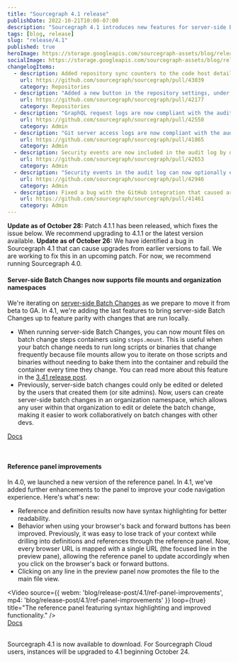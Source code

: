 ```yaml
---
title: "Sourcegraph 4.1 release"
publishDate: 2022-10-21T10:00-07:00
description: "Sourcegraph 4.1 introduces new features for server-side Batch Changes and improvements to the code navigation reference panel."
tags: [blog, release]
slug: "release/4.1"
published: true
heroImage: https://storage.googleapis.com/sourcegraph-assets/blog/release-post/4.1/sourcegraph-4-1-hero.png
socialImage: https://storage.googleapis.com/sourcegraph-assets/blog/release-post/4.1/sourcegraph-4-1-hero.png
changelogItems:
  - description: Added repository sync counters to the code host details page to give visibility into external service sync progress.
    url: https://github.com/sourcegraph/sourcegraph/pull/43039
    category: Repositories
  - description: "Added a new button in the repository settings, under \"Mirroring,\" to delete a repository from disk and reclone it. This prevents the need to manually delete failed repositories from the Git server."
    url: https://github.com/sourcegraph/sourcegraph/pull/42177
    category: Repositories
  - description: "GraphQL request logs are now compliant with the audit logging format. The old GraphQl logging based on `LOG_ALL_GRAPHQL_REQUESTS` env var is now deprecated and scheduled for removal."
    url: https://github.com/sourcegraph/sourcegraph/pull/42550
    category: Admin
  - description: "Git server access logs are now compliant with the audit logging format. This introduces a breaking change: The 'actor' field is now nested under the 'audit' field."
    url: https://github.com/sourcegraph/sourcegraph/pull/41865
    category: Admin
  - description: Security events are now included in the audit log by default to provide more visibility to security teams.
    url: https://github.com/sourcegraph/sourcegraph/pull/42653
    category: Admin
  - description: "Security events in the audit log can now optionally exclude internal actor traffic to reduce noise. This traffic is excluded by default, but can be enabled with the `log.auditLog.backgroundJobs` setting."
    url: https://github.com/sourcegraph/sourcegraph/pull/42946
    category: Admin
  - description: Fixed a bug with the GitHub integration that caused archived repositories to be incorrectly returned when using the "public" repositoryQuery keyword.
    url: https://github.com/sourcegraph/sourcegraph/pull/41461
    category: Admin
---
```


<Alert>
  <strong>Update as of October 28:</strong> Patch 4.1.1 has been released, which fixes the issue below. We recommend upgrading to 4.1.1 or the latest version available.
</Alert>

<Alert>
  <strong>Update as of October 26:</strong> We have identified a bug in Sourcegraph 4.1 that can cause upgrades from earlier versions to fail. We are working to fix this in an upcoming patch. For now, we recommend running Sourcegraph 4.0.
</Alert>

<Badge link="/batch-changes" text="Batch Changes" color="blue" size="small" />

#### Server-side Batch Changes now supports file mounts and organization namespaces

We're iterating on [server-side Batch Changes](https://about.sourcegraph.com/blog/release/4.0#high-leverage-ways-to-improve-your-entire-codebase) as we prepare to move it from beta to GA. In 4.1, we're adding the last features to bring server-side Batch Changes up to feature parity with changes that are run locally.
- When running server-side Batch Changes, you can now mount files on batch change steps containers using `steps.mount`. This is useful when your batch change needs to run long scripts or binaries that change frequently because file mounts allow you to iterate on those scripts and binaries without needing to bake them into the container and rebuild the container every time they change. You can read more about this feature in the [3.41 release post](https://about.sourcegraph.com/blog/release/3.41).
- Previously, server-side batch changes could only be edited or deleted by the users that created them (or site admins). Now, users can create server-side batch changes in an organization namespace, which allows any user within that organization to edit or delete the batch change, making it easier to work collaboratively on batch changes with other devs.

<a href="https://docs.sourcegraph.com/batch_changes/how-tos/server_side_file_mounts" className="not-italic flex items-center mb-sm">Docs<OpenInNewIcon className="ml-xxs" size={18} /></a>

<br />
<Badge link="/code-search" text="Code Search" color="cerise" size="small" />

#### Reference panel improvements

In 4.0, we launched a new version of the reference panel. In 4.1, we've added further enhancements to the panel to improve your code navigation experience. Here's what's new:
- Reference and definition results now have syntax highlighting for better readability.
- Behavior when using your browser's back and forward buttons has been improved. Previously, it was easy to lose track of your context while drilling into definitions and references through the reference panel. Now, every browser URL is mapped with a single URL (the focused line in the preview pane), allowing the reference panel to update accordingly when you click on the browser's back or forward buttons.
- Clicking on any line in the preview panel now promotes the file to the main file view.

<Video 
  source={{
    webm: 'blog/release-post/4.1/ref-panel-improvements',
    mp4: 'blog/release-post/4.1/ref-panel-improvements'
  }}
  loop={true}
  title="The reference panel featuring syntax highlighting and improved functionality."
/>
<br />
<a href="https://docs.sourcegraph.com/code_navigation/explanations/features#find-references" className="not-italic flex items-center mb-sm">Docs<OpenInNewIcon className="ml-xxs" size={18} /></a>

<br />
Sourcegraph 4.1 is now available to download. For Sourcegraph Cloud users, instances will be upgraded to 4.1 beginning October 24.
